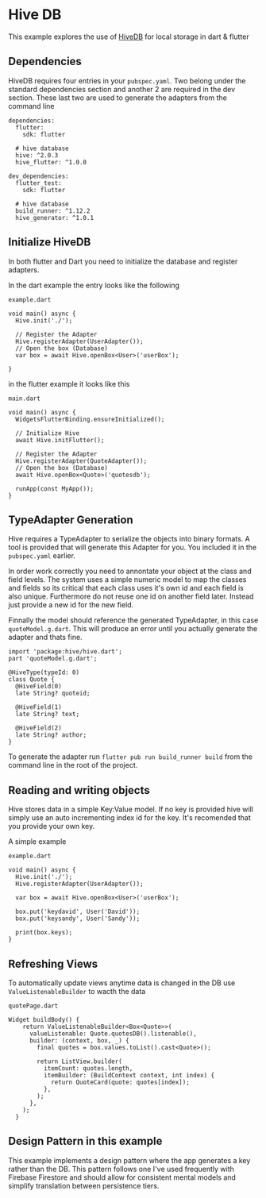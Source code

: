 # Hive DB

This example explores the use of [HiveDB](https://docs.hivedb.dev/) for local storage in dart & flutter


## Dependencies

HiveDB requires four entries in your `pubspec.yaml`. Two belong under the standard dependencies section and another 2 are required in the dev section. These last two are used to generate the adapters from the command line

```
dependencies:
  flutter:
    sdk: flutter
  
  # hive database
  hive: ^2.0.3
  hive_flutter: ^1.0.0

dev_dependencies:
  flutter_test:
    sdk: flutter

  # hive database
  build_runner: ^1.12.2
  hive_generator: ^1.0.1
```

## Initialize HiveDB

In both flutter and Dart you need to initialize the database and register adapters. 

In the dart example the entry looks like the following

`example.dart`
```
void main() async {
  Hive.init('./'); 

  // Register the Adapter
  Hive.registerAdapter(UserAdapter());
  // Open the box (Database) 
  var box = await Hive.openBox<User>('userBox');
  
}
```

in the flutter example it looks like this

`main.dart`
```
void main() async {
  WidgetsFlutterBinding.ensureInitialized();

  // Initialize Hive
  await Hive.initFlutter();

  // Register the Adapter
  Hive.registerAdapter(QuoteAdapter());
  // Open the box (Database) 
  await Hive.openBox<Quote>('quotesdb');

  runApp(const MyApp());
}
```

## TypeAdapter Generation

Hive requires a TypeAdapter to serialize the objects into binary formats. A tool is provided that will generate this Adapter for you. You included it in the `pubspec.yaml` earlier. 

In order work correctly you need to annontate your object at the class and field levels. The system uses a simple numeric model to map the classes and fields so its critical that each class uses it's own id and each field is also unique. Furthermore do not reuse one id on another field later. Instead just provide a new id for the new field. 

Finnally the model should reference the generated TypeAdapter, in this case `quoteModel.g.dart`. This will produce an error until you actually generate the adapter and thats fine. 

```
import 'package:hive/hive.dart';
part 'quoteModel.g.dart';

@HiveType(typeId: 0)
class Quote {
  @HiveField(0)
  late String? quoteid; 

  @HiveField(1)
  late String? text;

  @HiveField(2)
  late String? author;
}

```

To generate the adapter run `flutter pub run build_runner build` from the command line in the root of the project. 

## Reading and writing objects

Hive stores data in a simple Key:Value model. If no key is provided hive will simply use an auto incrementing index id for the key. It's recomended that you provide your own key. 

A simple example

`example.dart`
```
void main() async {
  Hive.init('./'); 
  Hive.registerAdapter(UserAdapter());

  var box = await Hive.openBox<User>('userBox');

  box.put('keydavid', User('David'));
  box.put('keysandy', User('Sandy'));

  print(box.keys);
}
```

## Refreshing Views

To automatically update views anytime data is changed in the DB use `ValueListenableBuilder` to wacth the data

`quotePage.dart`
```
Widget buildBody() {
    return ValueListenableBuilder<Box<Quote>>(
      valueListenable: Quote.quotesDB().listenable(),
      builder: (context, box, _) {
        final quotes = box.values.toList().cast<Quote>();

        return ListView.builder(
          itemCount: quotes.length,
          itemBuilder: (BuildContext context, int index) {
            return QuoteCard(quote: quotes[index]);
          },
        );
      },
    );
  }
```


## Design Pattern in this example

This example implements a design pattern where the app generates a key rather than the DB. This pattern follows one I've used frequently with Firebase Firestore and should allow for 
consistent mental models and simplify translation between persistence tiers. 
